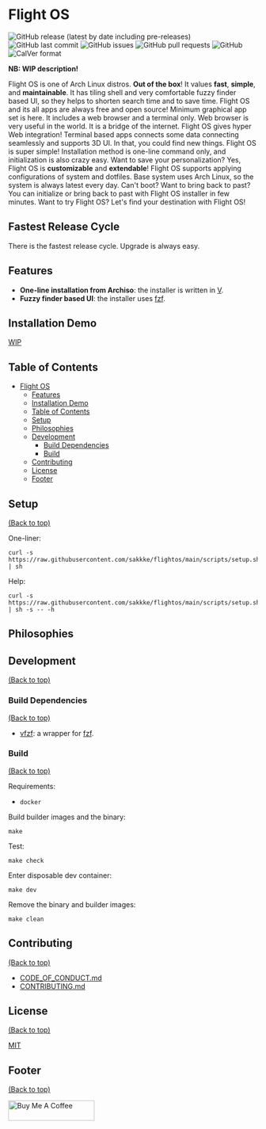 # Flight OS
![GitHub release (latest by date including pre-releases)](https://img.shields.io/github/v/release/sakkke/flightos?include_prereleases&style=for-the-badge)
![GitHub last commit](https://img.shields.io/github/last-commit/sakkke/flightos?style=for-the-badge)
![GitHub issues](https://img.shields.io/github/issues-raw/sakkke/flightos?style=for-the-badge)
![GitHub pull requests](https://img.shields.io/github/issues-pr/sakkke/flightos?style=for-the-badge)
![GitHub](https://img.shields.io/github/license/sakkke/flightos?style=for-the-badge)
![CalVer format](https://img.shields.io/badge/calver-YY.MM.MICRO-22bfda.svg?style=for-the-badge)

**NB: WIP description!**

Flight OS is one of Arch Linux distros.
**Out of the box**!
It values **fast**, **simple**, and **maintainable**.
It has tiling shell and very comfortable fuzzy finder based UI, so they helps to shorten search time and to save time.
Flight OS and its all apps are always free and open source!
Minimum graphical app set is here.
It includes a web browser and a terminal only.
Web browser is very useful in the world.
It is a bridge of the internet.
Flight OS gives hyper Web integration!
Terminal based apps connects some data connecting seamlessly and supports 3D UI.
In that, you could find new things.
Flight OS is super simple!
Installation method is one-line command only, and initialization is also crazy easy.
Want to save your personalization?
Yes, Flight OS is **customizable** and **extendable**!
Flight OS supports applying configurations of system and dotfiles.
Base system uses Arch Linux, so the system is always latest every day.
Can't boot?
Want to bring back to past?
You can initialize or bring back to past with Flight OS installer in few minutes.
Want to try Flight OS?
Let's find your destination with Flight OS!

## Fastest Release Cycle
There is the fastest release cycle.
Upgrade is always easy.

## Features
- **One-line installation from Archiso**: the installer is written in [V](https://github.com/vlang/v).
- **Fuzzy finder based UI**: the installer uses [fzf](https://github.com/junegunn/fzf).

## Installation Demo
[WIP](https://github.com/sakkke/flightos/issues/91)

## Table of Contents
- [Flight OS](#flight-os)
    - [Features](#features)
    - [Installation Demo](#installation-demo)
    - [Table of Contents](#table-of-contents)
    - [Setup](#setup)
    - [Philosophies](#philosophies)
    - [Development](#development)
        - [Build Dependencies](#build-dependencies)
        - [Build](#build)
    - [Contributing](#contributing)
    - [License](#license)
    - [Footer](#footer)

## Setup
[(Back to top)](#table-of-contents)

One-liner:
```shell
curl -s https://raw.githubusercontent.com/sakkke/flightos/main/scripts/setup.sh | sh
```

Help:
```shell
curl -s https://raw.githubusercontent.com/sakkke/flightos/main/scripts/setup.sh | sh -s -- -h
```

## Philosophies

## Development
[(Back to top)](#table-of-contents)

### Build Dependencies
[(Back to top)](#table-of-contents)

- [vfzf](https://github.com/sakkke/vfzf): a wrapper for [fzf](https://github.com/junegunn/fzf).

### Build
[(Back to top)](#table-of-contents)

Requirements:
- `docker`

Build builder images and the binary:
```shell
make
```

Test:
```shell
make check
```

Enter disposable dev container:
```shell
make dev
```

Remove the binary and builder images:
```shell
make clean
```

## Contributing
[(Back to top)](#table-of-contents)

- [CODE_OF_CONDUCT.md](https://github.com/sakkke/flightos/blob/main/CODE_OF_CONDUCT.md)
- [CONTRIBUTING.md](https://github.com/sakkke/flightos/blob/main/CONTRIBUTING.md)

## License
[(Back to top)](#table-of-contents)

[MIT](https://github.com/sakkke/flightos/blob/main/LICENSE)

## Footer
[(Back to top)](#table-of-contents)

<a href="https://www.buymeacoffee.com/sakkke" target="_blank"><img src="https://cdn.buymeacoffee.com/buttons/default-green.png" alt="Buy Me A Coffee" height="41" width="174"></a>
